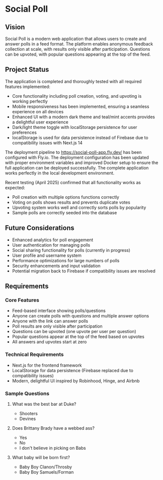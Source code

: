 # Social Poll

## Vision
Social Poll is a modern web application that allows users to create and answer polls in a feed format. The platform enables anonymous feedback collection at scale, with results only visible after participation. Questions can be upvoted, with popular questions appearing at the top of the feed.

## Project Status
The application is completed and thoroughly tested with all required features implemented:
- Core functionality including poll creation, voting, and upvoting is working perfectly
- Mobile responsiveness has been implemented, ensuring a seamless experience on all devices
- Enhanced UI with a modern dark theme and teal/mint accents provides a delightful user experience
- Dark/light theme toggle with localStorage persistence for user preferences
- localStorage is used for data persistence instead of Firebase due to compatibility issues with Next.js 14

The deployment pipeline to https://social-poll-app.fly.dev/ has been configured with Fly.io. The deployment configuration has been updated with proper environment variables and improved Docker setup to ensure the full application can be deployed successfully. The complete application works perfectly in the local development environment.

Recent testing (April 2025) confirmed that all functionality works as expected:
- Poll creation with multiple options functions correctly
- Voting on polls shows results and prevents duplicate votes
- Upvoting system works well and correctly sorts polls by popularity
- Sample polls are correctly seeded into the database

## Future Considerations
- Enhanced analytics for poll engagement
- User authentication for managing polls
- Social sharing functionality for polls (currently in progress)
- User profile and username system
- Performance optimizations for large numbers of polls
- Security enhancements and input validation
- Potential migration back to Firebase if compatibility issues are resolved

## Requirements

### Core Features
- Feed-based interface showing polls/questions
- Anyone can create polls with questions and multiple answer options
- Anyone with the link can answer polls
- Poll results are only visible after participation
- Questions can be upvoted (one upvote per user per question)
- Popular questions appear at the top of the feed based on upvotes
- All answers and upvotes start at zero

### Technical Requirements
- Next.js for the frontend framework
- LocalStorage for data persistence (Firebase replaced due to compatibility issues)
- Modern, delightful UI inspired by Robinhood, Hinge, and Airbnb

### Sample Questions
1. What was the best bar at Duke?
   - Shooters
   - Devines

2. Does Brittany Brady have a webbed ass?
   - Yes
   - No
   - I don't believe in picking on Babs

3. What baby will be born first?
   - Baby Boy Clanon/Throsby
   - Baby Boy Samuels/Forman
